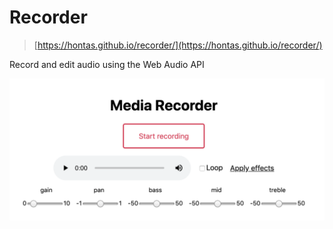 # Recorder

> [https://hontas.github.io/recorder/](https://hontas.github.io/recorder/)

Record and edit audio using the Web Audio API

![screenshot](screenshot.png)
